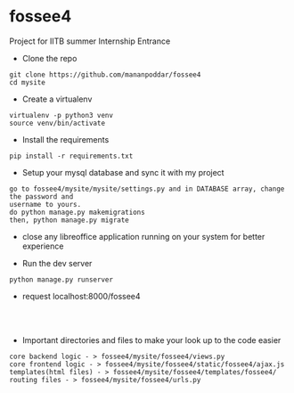 # fossee4
Project for IITB summer Internship Entrance


- Clone the repo
``` 
git clone https://github.com/mananpoddar/fossee4
cd mysite
```
- Create a virtualenv
```
virtualenv -p python3 venv
source venv/bin/activate
```

- Install the requirements
```
pip install -r requirements.txt
```
- Setup your mysql database and sync it with my project
```
go to fossee4/mysite/mysite/settings.py and in DATABASE array, change the password and 
username to yours.
do python manage.py makemigrations
then, python manage.py migrate
```

- close any libreoffice application running on your system for better experience

- Run the dev server
```
python manage.py runserver
```
- request localhost:8000/fossee4

<br><br>
- Important directories and files to make your look up to the code easier
```
core backend logic - > fossee4/mysite/fossee4/views.py
core frontend logic - > fossee4/mysite/fossee4/static/fossee4/ajax.js
templates(html files) - > fossee4/mysite/fossee4/templates/fossee4/
routing files - > fossee4/mysite/fossee4/urls.py

```
